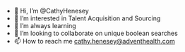 - 👋 Hi, I’m @CathyHenesey
- 👀 I’m interested in Talent Acquisition and Sourcing
- 🌱 I’m always learning
- 💞️ I’m looking to collaborate on unique boolean searches
- 📫 How to reach me cathy.henesey@adventhealth.com

<!---
CathyHenesey/CathyHenesey is a ✨ special ✨ repository because its `README.md` (this file) appears on your GitHub profile.
You can click the Preview link to take a look at your changes.
--->
